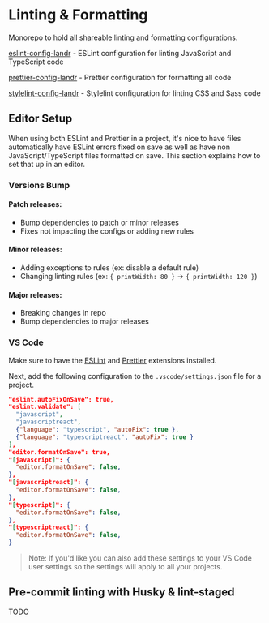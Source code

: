 # Linting & Formatting

Monorepo to hold all shareable linting and formatting configurations.

[eslint-config-landr](./eslint-config-landr) - ESLint configuration for linting JavaScript and TypeScript code

[prettier-config-landr](./prettier-config-landr) - Prettier configuration for formatting all code

[stylelint-config-landr](./stylelint-config-landr) - Stylelint configuration for linting CSS and Sass code

## Editor Setup

When using both ESLint and Prettier in a project, it's nice to have files automatically have ESLint errors fixed on save as well as have non JavaScript/TypeScript files formatted on save. This section explains how to set that up in an editor.

### Versions Bump 
#### Patch releases: 
  - Bump dependencies to patch or minor releases
  - Fixes not impacting the configs or adding new rules
#### Minor releases: 
  - Adding exceptions to rules (ex: disable a default rule)
  - Changing linting rules (ex: `{ printWidth: 80 }` -> `{ printWidth: 120 }`)
#### Major releases: 
  - Breaking changes in repo
  - Bump dependencies to major releases

### VS Code

Make sure to have the [ESLint](https://marketplace.visualstudio.com/items?itemName=dbaeumer.vscode-eslint) and [Prettier](https://marketplace.visualstudio.com/items?itemName=esbenp.prettier-vscode) extensions installed.

Next, add the following configuration to the `.vscode/settings.json` file for a project.

```json
"eslint.autoFixOnSave": true,
"eslint.validate": [
  "javascript",
  "javascriptreact",
  {"language": "typescript", "autoFix": true },
  {"language": "typescriptreact", "autoFix": true }
],
"editor.formatOnSave": true,
"[javascript]": {
  "editor.formatOnSave": false,
},
"[javascriptreact]": {
  "editor.formatOnSave": false,
},
"[typescript]": {
  "editor.formatOnSave": false,
},
"[typescriptreact]": {
  "editor.formatOnSave": false,
}
```

> Note: If you'd like you can also add these settings to your VS Code user settings so the settings will apply to all your projects.

## Pre-commit linting with Husky & lint-staged

TODO

